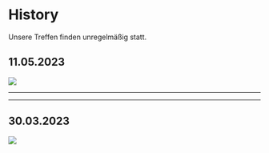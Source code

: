 # History

Unsere Treffen finden unregelmäßig statt.

## 11.05.2023
![](https://media.discordapp.net/attachments/1090583395031064677/1104413865984409701/11-05-2023-treffen.png?width=657&height=657)

____
____
## 30.03.2023
![](https://cdn.discordapp.com/attachments/1090583395031064677/1091226356366450688/developer-thursday-30-03-2023.png)